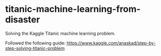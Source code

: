 # titanic-machine-learning-from-disaster
Solving the Kaggle Titanic machine learning problem.

Followed the following guide: https://www.kaggle.com/anaskad/step-by-step-solving-titanic-problem
